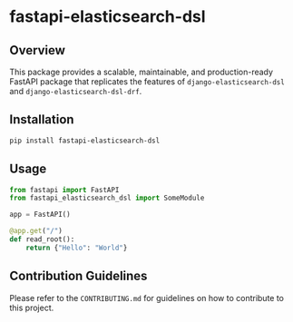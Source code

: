 # fastapi-elasticsearch-dsl

## Overview
This package provides a scalable, maintainable, and production-ready FastAPI package that replicates the features of `django-elasticsearch-dsl` and `django-elasticsearch-dsl-drf`.

## Installation
```bash
pip install fastapi-elasticsearch-dsl
```

## Usage
```python
from fastapi import FastAPI
from fastapi_elasticsearch_dsl import SomeModule

app = FastAPI()

@app.get("/")
def read_root():
    return {"Hello": "World"}
```

## Contribution Guidelines
Please refer to the `CONTRIBUTING.md` for guidelines on how to contribute to this project.